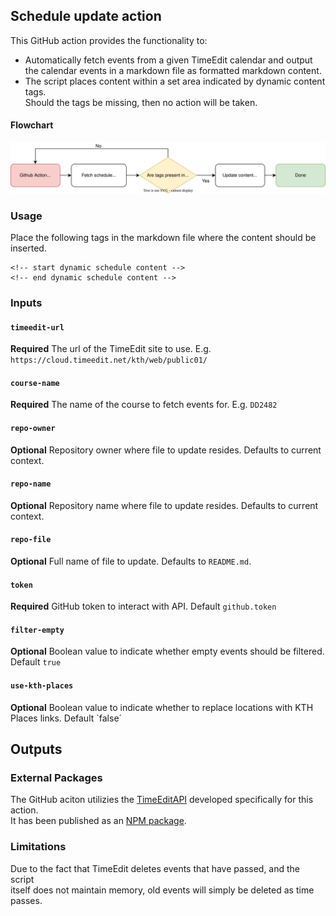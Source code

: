 ## Schedule update action
This GitHub action provides the functionality to:
- Automatically fetch events from a given TimeEdit calendar and
output the calendar events in a markdown file as formatted markdown content.
- The script places content within a set area indicated by dynamic content tags.  
Should the tags be missing, then no action will be taken.


#### Flowchart
![Alt text](./actionFlowChart.svg)

### Usage
Place the following tags in the markdown file where the content should be inserted.
```
<!-- start dynamic schedule content -->
<!-- end dynamic schedule content -->
```
### Inputs
#### `timeedit-url`
**Required** The url of the TimeEdit site to use. E.g. `https://cloud.timeedit.net/kth/web/public01/`  

#### `course-name`
**Required** The name of the course to fetch events for. E.g. `DD2482`
#### `repo-owner`
**Optional** Repository owner where file to update resides. Defaults to current context.

#### `repo-name`
**Optional** Repository name where file to update resides. Defaults to current context.

#### `repo-file`
**Optional** Full name of file to update. Defaults to `README.md`.

#### `token`
**Required** GitHub token to interact with API. Default `github.token`

#### `filter-empty`
**Optional** Boolean value to indicate whether empty events should be filtered. Default `true`

#### `use-kth-places`
**Optional** Boolean value to indicate whether to replace locations with KTH Places links. Default `false´

## Outputs


### External Packages
The GitHub aciton utilizies the [TimeEditAPI](https://github.com/EdmanJohan/TimeEditAPI) developed specifically for this action.  
It has been published as an [NPM package](https://www.npmjs.com/package/simple-timeedit-api).

### Limitations  
Due to the fact that TimeEdit deletes events that have passed, and the script  
itself does not maintain memory, old events will simply be deleted as time passes.
